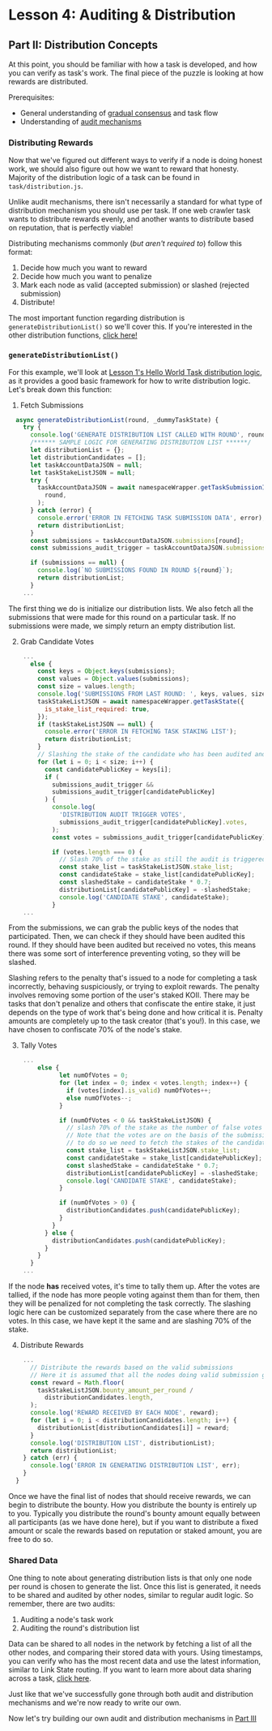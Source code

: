 # Lesson 4: Auditing & Distribution

## Part II: Distribution Concepts

At this point, you should be familiar with how a task is developed, and how you can verify as task's work. The final piece of the puzzle is looking at how rewards are distributed.

Prerequisites:

- General understanding of [gradual consensus](https://docs.koii.network/concepts/what-are-tasks/what-are-tasks/gradual-consensus) and task flow
- Understanding of [audit mechanisms](./README.md)

### Distributing Rewards

Now that we've figured out different ways to verify if a node is doing honest work, we should also figure out how we want to reward that honesty. Majority of the distribution logic of a task can be found in `task/distribution.js`.

Unlike audit mechanisms, there isn't necessarily a standard for what type of distribution mechanism you should use per task. If one web crawler task wants to distribute rewards evenly, and another wants to distribute based on reputation, that is perfectly viable!

Distributing mechanisms commonly (_but aren't required to_) follow this format:

1. Decide how much you want to reward
2. Decide how much you want to penalize
3. Mark each node as valid (accepted submission) or slashed (rejected submission)
4. Distribute!

The most important function regarding distribution is `generateDistributionList()` so we'll cover this. If you're interested in the other distribution functions, [click here!](https://docs.koii.network/develop/write-a-koii-task/task-development-guide/template-structure/distribute-rewards)

### `generateDistributionList()`

For this example, we'll look at [Lesson 1's Hello World Task distribution logic](../Lesson%201/hello-world/task/distribution.js), as it provides a good basic framework for how to write distribution logic. Let's break down this function:

1. Fetch Submissions

```javascript
  async generateDistributionList(round, _dummyTaskState) {
    try {
      console.log('GENERATE DISTRIBUTION LIST CALLED WITH ROUND', round);
      /****** SAMPLE LOGIC FOR GENERATING DISTRIBUTION LIST ******/
      let distributionList = {};
      let distributionCandidates = [];
      let taskAccountDataJSON = null;
      let taskStakeListJSON = null;
      try {
        taskAccountDataJSON = await namespaceWrapper.getTaskSubmissionInfo(
          round,
        );
      } catch (error) {
        console.error('ERROR IN FETCHING TASK SUBMISSION DATA', error);
        return distributionList;
      }
      const submissions = taskAccountDataJSON.submissions[round];
      const submissions_audit_trigger = taskAccountDataJSON.submissions_audit_trigger[round];

      if (submissions == null) {
        console.log(`NO SUBMISSIONS FOUND IN ROUND ${round}`);
        return distributionList;
      }
    ...
```

The first thing we do is initialize our distribution lists. We also fetch all the submissions that were made for this round on a particular task. If no submissions were made, we simply return an empty distribution list.

2. Grab Candidate Votes

```javascript
    ...
      else {
        const keys = Object.keys(submissions);
        const values = Object.values(submissions);
        const size = values.length;
        console.log('SUBMISSIONS FROM LAST ROUND: ', keys, values, size);
        taskStakeListJSON = await namespaceWrapper.getTaskState({
          is_stake_list_required: true,
        });
        if (taskStakeListJSON == null) {
          console.error('ERROR IN FETCHING TASK STAKING LIST');
          return distributionList;
        }
        // Slashing the stake of the candidate who has been audited and found to be false
        for (let i = 0; i < size; i++) {
          const candidatePublicKey = keys[i];
          if (
            submissions_audit_trigger &&
            submissions_audit_trigger[candidatePublicKey]
          ) {
            console.log(
              'DISTRIBUTION AUDIT TRIGGER VOTES',
              submissions_audit_trigger[candidatePublicKey].votes,
            );
            const votes = submissions_audit_trigger[candidatePublicKey].votes;

            if (votes.length === 0) {
              // Slash 70% of the stake as still the audit is triggered but no votes are casted
              const stake_list = taskStakeListJSON.stake_list;
              const candidateStake = stake_list[candidatePublicKey];
              const slashedStake = candidateStake * 0.7;
              distributionList[candidatePublicKey] = -slashedStake;
              console.log('CANDIDATE STAKE', candidateStake);
            }
    ...
```

From the submissions, we can grab the public keys of the nodes that participated. Then, we can check if they should have been audited this round. If they should have been audited but received no votes, this means there was some sort of interference preventing voting, so they will be slashed.

Slashing refers to the penalty that's issued to a node for completing a task incorrectly, behaving suspiciously, or trying to exploit rewards. The penalty involves removing some portion of the user's staked KOII. There may be tasks that don't penalize and others that confiscate the entire stake, it just depends on the type of work that's being done and how critical it is. Penalty amounts are completely up to the task creator (that's you!). In this case, we have chosen to confiscate 70% of the node's stake.

3. Tally Votes

```javascript
    ...
        else {
              let numOfVotes = 0;
              for (let index = 0; index < votes.length; index++) {
                if (votes[index].is_valid) numOfVotes++;
                else numOfVotes--;
              }

              if (numOfVotes < 0 && taskStakeListJSON) {
                // slash 70% of the stake as the number of false votes are more than the number of true votes
                // Note that the votes are on the basis of the submission value
                // to do so we need to fetch the stakes of the candidate from the task state
                const stake_list = taskStakeListJSON.stake_list;
                const candidateStake = stake_list[candidatePublicKey];
                const slashedStake = candidateStake * 0.7;
                distributionList[candidatePublicKey] = -slashedStake;
                console.log('CANDIDATE STAKE', candidateStake);
              }

              if (numOfVotes > 0) {
                distributionCandidates.push(candidatePublicKey);
              }
            }
          } else {
            distributionCandidates.push(candidatePublicKey);
          }
        }
      }
    ...
```

If the node **has** received votes, it's time to tally them up. After the votes are tallied, if the node has more people voting against them than for them, then they will be penalized for not completing the task correctly. The slashing logic here can be customized separately from the case where there are no votes. In this case, we have kept it the same and are slashing 70% of the stake.

4. Distribute Rewards

```javascript
    ...
      // Distribute the rewards based on the valid submissions
      // Here it is assumed that all the nodes doing valid submission gets the same reward
      const reward = Math.floor(
        taskStakeListJSON.bounty_amount_per_round /
          distributionCandidates.length,
      );
      console.log('REWARD RECEIVED BY EACH NODE', reward);
      for (let i = 0; i < distributionCandidates.length; i++) {
        distributionList[distributionCandidates[i]] = reward;
      }
      console.log('DISTRIBUTION LIST', distributionList);
      return distributionList;
    } catch (err) {
      console.log('ERROR IN GENERATING DISTRIBUTION LIST', err);
    }
  }
```

Once we have the final list of nodes that should receive rewards, we can begin to distribute the bounty. How you distribute the bounty is entirely up to you. Typically you distribute the round's bounty amount equally between all participants (as we have done here), but if you want to distribute a fixed amount or scale the rewards based on reputation or staked amount, you are free to do so.

### Shared Data

One thing to note about generating distribution lists is that only one node per round is chosen to generate the list. Once this list is generated, it needs to be shared and audited by other nodes, similar to regular audit logic. So remember, there are two audits:

1. Auditing a node's task work
2. Auditing the round's distribution list

Data can be shared to all nodes in the network by fetching a list of all the other nodes, and comparing their stored data with yours. Using timestamps, you can verify who has the most recent data and use the latest information, similar to Link State routing. If you want to learn more about data sharing across a task, [click here](https://docs.koii.network/develop/linktree/data-sharing).

Just like that we've successfully gone through both audit and distribution mechanisms and we're now ready to write our own.

Now let's try building our own audit and distribution mechanisms in [Part III](./PartIII.md)
